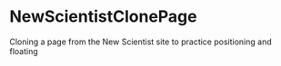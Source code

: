 # NewScientistClonePage
Cloning a page from the New Scientist site to practice positioning and floating

